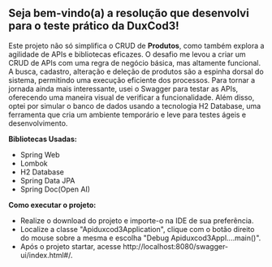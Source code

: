 ## Seja bem-vindo(a) a resolução que desenvolvi para o teste prático da DuxCod3!

Este projeto não só simplifica o CRUD de **Produtos**, como também explora a agilidade de APIs e bibliotecas eficazes. O desafio me levou a criar um CRUD de APIs com uma regra de negócio básica, mas altamente funcional. A busca, cadastro, alteração e deleção de produtos são a espinha dorsal do sistema, permitindo uma execução eficiente dos processos. Para tornar a jornada ainda mais interessante, usei o Swagger para testar as APIs, oferecendo uma maneira visual de verificar a funcionalidade. Além disso, optei por simular o banco de dados usando a tecnologia H2 Database, uma ferramenta que cria um ambiente temporário e leve para testes ágeis e desenvolvimento.


**Bibliotecas Usadas:**
* Spring Web
* Lombok
* H2 Database
* Spring Data JPA
* Spring Doc(Open AI)


**Como executar o projeto:**
- Realize o download do projeto e importe-o na IDE de sua preferência.
- Localize a classe "Apiduxcod3Application", clique com o botão direito do mouse sobre a mesma e escolha "Debug Apiduxcod3Appl....main()".
- Após o projeto startar, acesse http://localhost:8080/swagger-ui/index.html#/.
